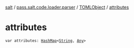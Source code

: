 [salt](../../index.md) / [pass.salt.code.loader.parser](../index.md) / [TOMLObject](index.md) / [attributes](./attributes.md)

# attributes

`var attributes: `[`HashMap`](https://kotlinlang.org/api/latest/jvm/stdlib/kotlin.collections/-hash-map/index.html)`<`[`String`](https://kotlinlang.org/api/latest/jvm/stdlib/kotlin/-string/index.html)`, `[`Any`](https://kotlinlang.org/api/latest/jvm/stdlib/kotlin/-any/index.html)`>`